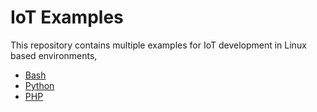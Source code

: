 IoT Examples
============

This repository contains multiple examples for IoT development in Linux based environments,

* [Bash](./bash/README.md)
* [Python](./python/README.md)
* [PHP](./php/README.md)
